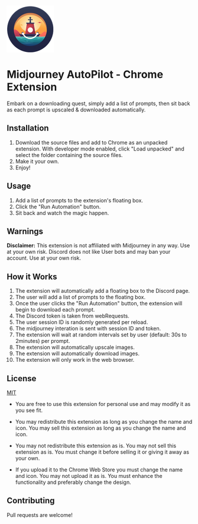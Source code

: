 <img src="/icons/icon128.png" style="width: 128px;" />

# Midjourney AutoPilot - Chrome Extension

Embark on a downloading quest, simply add a list of prompts, then sit back as each prompt is upscaled & downloaded automatically.

## Installation

1. Download the source files and add to Chrome as an unpacked extension. With developer mode enabled, click "Load unpacked" and select the folder containing the source files.
2. Make it your own.
3. Enjoy!

## Usage

1. Add a list of prompts to the extension's floating box.
2. Click the "Run Automation" button.
3. Sit back and watch the magic happen.

## Warnings

**Disclaimer:** This extension is not affiliated with Midjourney in any way. Use at your own risk. Discord does not like User bots and may ban your account. Use at your own risk.

## How it Works

1. The extension will automatically add a floating box to the Discord page.
2. The user will add a list of prompts to the floating box.
3. Once the user clicks the "Run Automation" button, the extension will begin to download each prompt.
4. The Discord token is taken from webRequests.
5. The user session ID is randomly generated per reload.
6. The midjourney interation is sent with session ID and token.
7. The extension will wait at random intervals set by user (default: 30s to 2minutes) per prompt.
8. The extension will automatically upscale images.
9. The extension will automatically download images.
10. The extension will only work in the web browser.

## License

[MIT](https://choosealicense.com/licenses/mit/)

- You are free to use this extension for personal use and may modify it as you see fit.

- You may redistribute this extension as long as you change the name and icon. You may sell this extension as long as you change the name and icon.

- You may not redistribute this extension as is. You may not sell this extension as is. You must change it before selling it or giving it away as your own.

- If you upload it to the Chrome Web Store you must change the name and icon. You may not upload it as is. You must enhance the functionality and preferably change the design.

## Contributing

Pull requests are welcome!
